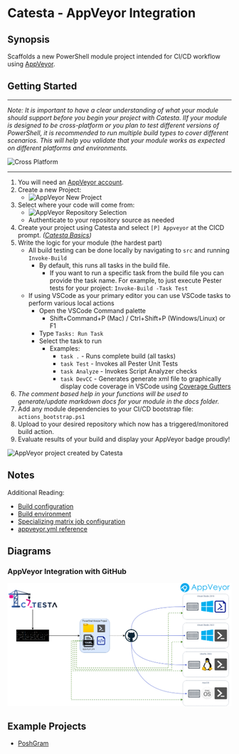 # Catesta - AppVeyor Integration

## Synopsis

Scaffolds a new PowerShell module project intended for CI/CD workflow using [AppVeyor](https://www.appveyor.com/).

## Getting Started

-------------------

*Note: It is important to have a clear understanding of what your module should support before you begin your project with Catesta. IIf your module is designed to be cross-platform or you plan to test different versions of PowerShell, it is recommended to run multiple build types to cover different scenarios. This will help you validate that your module works as expected on different platforms and environments.*

![Cross Platform](https://img.shields.io/badge/Builds-Windows%20PowerShell%20%7C%20Windows%20pwsh%20%7C%20Linux%20%7C%20MacOS-lightgrey)

-------------------

1. You will need an [AppVeyor account](https://ci.appveyor.com/login).
1. Create a new Project:
    * ![AppVeyor New Project](/assets/AppVeyor/appveyor_new_project.PNG)
1. Select where your code will come from:
    * ![AppVeyor Repository Selection](/assets/AppVeyor/appveyor_select_code_source.PNG)
    * Authenticate to your repository source as needed
1. Create your project using Catesta and select `[P] Appveyor` at the CICD prompt. *([Catesta Basics](../Catesta-Basics.md))*
1. Write the logic for your module (the hardest part)
    * All build testing can be done locally by navigating to `src` and running `Invoke-Build`
        * By default, this runs all tasks in the build file.
            * If you want to run a specific task from the build file you can provide the task name. For example, to just execute Pester tests for your project: `Invoke-Build -Task Test`
    * If using VSCode as your primary editor you can use VSCode tasks to perform various local actions
        * Open the VSCode Command palette
            * Shift+Command+P (Mac) / Ctrl+Shift+P (Windows/Linux) or F1
        * Type `Tasks: Run Task`
        * Select the task to run
            * Examples:
                * `task .` - Runs complete build (all tasks)
                * `task Test` - Invokes all Pester Unit Tests
                * `task Analyze` - Invokes Script Analyzer checks
                * `task DevCC` - Generates generate xml file to graphically display code coverage in VSCode using [Coverage Gutters](https://marketplace.visualstudio.com/items?itemName=ryanluker.vscode-coverage-gutters)
1. *The comment based help in your functions will be used to generate/update markdown docs for your module in the docs folder.*
1. Add any module dependencies to your CI/CD bootstrap file: `actions_bootstrap.ps1`
1. Upload to your desired repository which now has a triggered/monitored build action.
1. Evaluate results of your build and display your AppVeyor badge proudly!

![AppVeyor project created by Catesta](/assets/AppVeyor/appveyor_build_results.PNG)

## Notes

Additional Reading:

* [Build configuration](https://www.appveyor.com/docs/build-configuration/)
* [Build environment](https://www.appveyor.com/docs/build-environment/)
* [Specializing matrix job configuration](https://www.appveyor.com/docs/build-configuration/#specializing-matrix-job-configuration)
* [appveyor.yml reference](https://www.appveyor.com/docs/appveyor-yml/)

## Diagrams

### AppVeyor Integration with GitHub

![Catesta PowerShell AppVeyor Diagram](../assets/AppVeyor/catesta_appveyor_diagram.png)

## Example Projects

* [PoshGram](https://github.com/techthoughts2/PoshGram)
